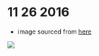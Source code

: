 # 11 26 2016

- image sourced from [here](http://99percentinvisible.org/app/uploads/2015/03/photo-1421284621639-884f4129b61d.jpeg)

![](http://99percentinvisible.org/app/uploads/2015/03/photo-1421284621639-884f4129b61d.jpeg)
